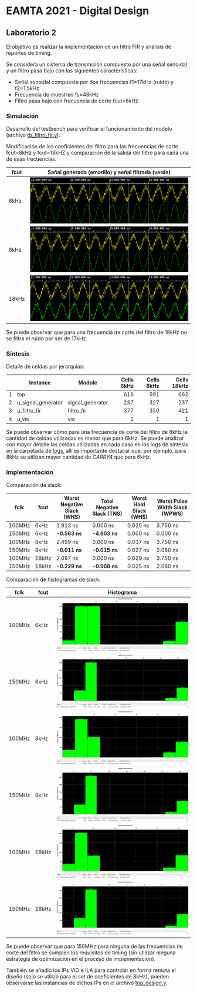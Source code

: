 # EAMTA 2021 - Digital Design

## Laboratorio 2
El objetivo es realizar la implementación de un filtro FIR y análisis de reportes de timing.

Se considera un sistema de transmisión compuesto por una señal senoidal y un filtro pasa bajo con las siguientes características:
- Señal senoidal compuesta por dos frecuencias f1=17kHz (ruido) y f2=1,5kHz
- Frecuencia de muestreo fs=48kHz
- Filtro pasa bajo con frecuencia de corte fcut=6kHz

### Simulación

Desarrollo del testbench para verificar el funcionamiento del modelo (archivo [tb_filtro_fir.v](./lab2-fir_timing/tb_filtro_fir.v)).

Modificación de los coeficientes del filtro para las frecuencias de corte fcut=8kHz y fcut=18kHZ y comparación de la salida del filtro para cada una de esas frecuencias.

| fcut  | Sañal generada (amarillo) y señal filtrada (verde) |
|-------|----------------------------------------------------|
| 6kHz  | ![](./lab2-fir_timing/imgs/img_sim_fcut_6khz.png)  |
| 8kHz  | ![](./lab2-fir_timing/imgs/img_sim_fcut_8khz.png)  |
| 18kHz | ![](./lab2-fir_timing/imgs/img_sim_fcut_18khz.png) |

Se puede observar que para una frecuencia de corte del filtro de 18kHz no se filtra el ruido por ser de 17kHz.

### Síntesis

Detalle de celdas por jerarquías: 

|      |Instance             |Module           |Cells 6kHz | Cells 8kHz | Cells 18kHz |
|------|---------------------|-----------------|----------:|-----------:|------------:|
|1     |top                  |                 |        618|         591|          662|
|2     |  u_signal_generator |signal_generator |        237|         327|          237|
|3     |  u_filtro_fir       |filtro_fir       |        377|         350|          421|
|4     |  u_vio              |vio              |          1|           1|            1|

Se puede observar cómo para una frecuencia de corte del filtro de 8kHz la cantidad de celdas utilizadas es menor que para 6kHz. Se puede analizar con mayor detalle las celdas utilizadas en cada caso en los logs de síntesis en la carpetada de [logs](./lab2-fir_timing/logs), allí es importante destacar que, por ejemplo, para 8kHz se utilizan mayor cantidad de *CARRY4* que para 6kHz.

### Implementación

Comparación de slack:

| fclk | fcut | Worst Negative Slack (WNS) | Total Negative Slack (TNS) | Worst Hold Slack (WHS) | Worst Pulse Width Slack (WPWS) |
|------|------|----------------------------|----------------------------|------------------------|--------------------------------|
|100MHz|6kHz  | 1.913 ns                   | 0.000 ns                   | 0.025 ns               | 3.750 ns                       |
|150MHz|6kHz  | **-0.563 ns**              | **-4.803 ns**              | 0.000 ns               | 0.000 ns                       |
|100MHz|8kHz  | 2.499 ns                   | 0.000 ns                   | 0.037 ns               | 3.750 ns                       |
|150MHz|8kHz  | **-0.011 ns**              | **-0.015 ns**              | 0.027 ns               | 2.080 ns                       |
|100MHz|18kHz | 2.697 ns                   | 0.000 ns                   | 0.029 ns               | 3.750 ns                       |
|150MHz|18kHz | **-0.229 ns**              | **-0.968 ns**              | 0.025 ns               | 2.080 ns                       |

Comparación de histogramas de slack:

| fclk | fcut | Histograma                                                 |
|------|------|------------------------------------------------------------|
|100MHz|6kHz  | ![](./lab2-fir_timing/reports/report_hist_6khz_100mhz.png) | 
|150MHz|6kHz  | ![](./lab2-fir_timing/reports/report_hist_6khz_150mhz.png) |
|100MHz|8kHz  | ![](./lab2-fir_timing/reports/report_hist_8khz_100mhz.png) | 
|150MHz|8kHz  | ![](./lab2-fir_timing/reports/report_hist_8khz_150mhz.png) |
|100MHz|18kHz | ![](./lab2-fir_timing/reports/report_hist_18khz_100mhz.png)| 
|150MHz|18kHz | ![](./lab2-fir_timing/reports/report_hist_18khz_150mhz.png)|

Se puede observar que para 150MHz para ninguna de las frecuencias de corte del filtro se cumplen los requisitos de timing (sin utilizar ninguna estrategia de optimización en el proceso de implementación).

También se añadió los IPs VIO e ILA para controlar en forma remota el diseño (solo se utilizó para el set de coeficientes de 8kHz), pueden observarse las instancias de dichos
IPs en el archivo [top_design.v](./lab2-fir_timing/top_design.v).
